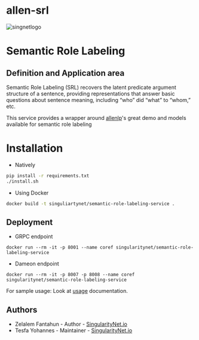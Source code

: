 # allen-srl
![singnetlogo](../docs/assets/singnet-logo.jpg?raw=true 'SingularityNET')

Semantic Role Labeling
======================
Definition and Application area
----------
Semantic Role Labeling (SRL) recovers the latent predicate argument structure of a sentence, providing representations that answer basic questions about sentence meaning, including “who” did “what” to “whom,” etc.

This service provides a wrapper around [allenlp](https://demo.allennlp.org/semantic-role-labeling)'s great demo and models available for semantic role labeling

Installation 
============
* Natively
```bash
pip install -r requirements.txt
./install.sh
```
* Using Docker
```bash
docker build -t singuliartynet/semantic-role-labeling-service .
```

Deployment
-----
- GRPC endpoint
```
docker run --rm -it -p 8001 --name coref singularitynet/semantic-role-labeling-service 
```
- Dameon endpoint
```
docker run --rm -it -p 8007 -p 8008 --name coref singularitynet/semantic-role-labeling-service
```

For sample usage: Look at [usage](../../docs/users_guide/index.html) documentation.

Authors
------
- Zelalem Fantahun - Author - [SingularityNet.io](https://singularitynet.io)
- Tesfa Yohannes - Maintainer - [SingularityNet.io](https://singularitynet.io)